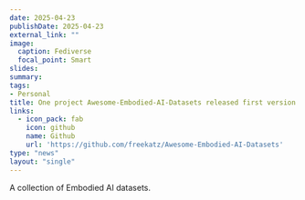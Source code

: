 ```yaml
---
date: 2025-04-23
publishDate: 2025-04-23
external_link: ""
image:
  caption: Fediverse
  focal_point: Smart
slides: 
summary:
tags:
- Personal
title: One project Awesome-Embodied-AI-Datasets released first version
links:
  - icon_pack: fab
    icon: github
    name: Github
    url: 'https://github.com/freekatz/Awesome-Embodied-AI-Datasets'
type: "news"
layout: "single"
---
```


A collection of Embodied AI datasets.

